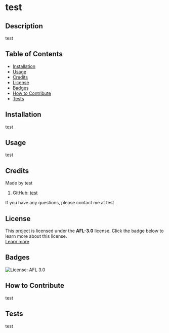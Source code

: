 # test

## Description

test

## Table of Contents

- [Installation](#installation)
- [Usage](#usage)
- [Credits](#credits)
- [License](#license)
- [Badges](#badges)
- [How to Contribute](#how-to-contribute)
- [Tests](#tests)

## Installation

test

## Usage

test

## Credits

Made by test <br>
1. GitHub: [test](https://github.com/test) <br>

If you have any questions, please contact me at test <br>

## License

This project is licensed under the **AFL-3.0** license. Click the badge below to learn more about this license. <br>
[Learn more](https://opensource.org/licenses/AFL-3.0)

## Badges

![License: AFL 3.0](https://img.shields.io/badge/License-AFL--3.0-blue)

## How to Contribute

test

## Tests

test
